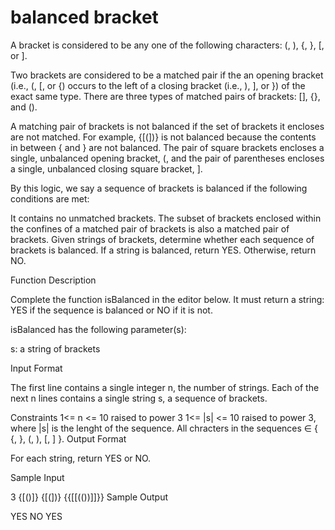 # balanced bracket

A bracket is considered to be any one of the following characters: (, ), {, }, [, or ].

Two brackets are considered to be a matched pair if the an opening bracket (i.e., (, [, or {) occurs to the left of a closing bracket (i.e., ), ], or }) of the exact same type. There are three types of matched pairs of brackets: [], {}, and ().

A matching pair of brackets is not balanced if the set of brackets it encloses are not matched. For example, {[(])} is not balanced because the contents in between { and } are not balanced. The pair of square brackets encloses a single, unbalanced opening bracket, (, and the pair of parentheses encloses a single, unbalanced closing square bracket, ].

By this logic, we say a sequence of brackets is balanced if the following conditions are met:

It contains no unmatched brackets.
The subset of brackets enclosed within the confines of a matched pair of brackets is also a matched pair of brackets.
Given  strings of brackets, determine whether each sequence of brackets is balanced. If a string is balanced, return YES. Otherwise, return NO.

Function Description

Complete the function isBalanced in the editor below. It must return a string: YES if the sequence is balanced or NO if it is not.

isBalanced has the following parameter(s):

s: a string of brackets

Input Format

The first line contains a single integer n, the number of strings. 
Each of the next n lines contains a single string s, a sequence of brackets.

Constraints
1<= n <= 10 raised to power 3
1<= |s| <= 10 raised to power 3, where |s| is the lenght of the sequence.
All chracters in the sequences ∈ { {, }, (, ), [, ] }.
Output Format

For each string, return YES or NO.

Sample Input

3
{[()]}
{[(])}
{{[[(())]]}}
Sample Output

YES
NO
YES